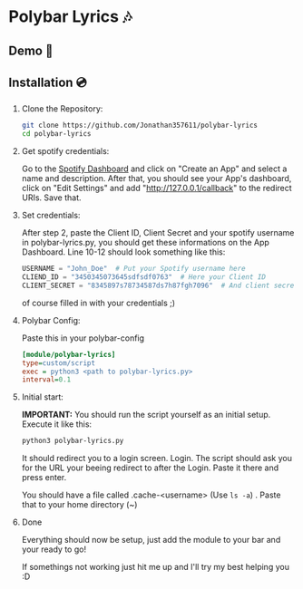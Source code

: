 # Polybar Lyrics 🎶
## Demo 🎸

## Installation 💿

1. Clone the Repository:

    ```bash
    git clone https://github.com/Jonathan357611/polybar-lyrics
    cd polybar-lyrics
    ```
2. Get spotify credentials:

    Go to the [Spotify Dashboard](https://developer.spotify.com/dashboard/applications)
    and click on "Create an App" and select a name and description.
    After that, you should see your App's dashboard, click on "Edit Settings"
    and add "http://127.0.0.1/callback" to the redirect URIs. Save that.

3. Set credentials:

    After step 2, paste the Client ID, Client Secret and your spotify username in polybar-lyrics.py, you should get these informations on the App Dashboard.
    Line 10-12 should look something like this:
    ```python
    USERNAME = "John_Doe"  # Put your Spotify username here
    CLIEND_ID = "3450345073645sdfsdf0763"  # Here your Client ID
    CLIENT_SECRET = "8345897s78734587ds7h87fgh7096"  # And client secret
    ```
    of course filled in with your credentials ;)

4. Polybar Config:
    
    Paste this in your polybar-config
    ```ini
    [module/polybar-lyrics]
    type=custom/script
    exec = python3 <path to polybar-lyrics.py>
    interval=0.1
    ```

5. Initial start:

    **IMPORTANT:**
    You should run the script yourself as an initial setup.
    Execute it like this:
    ```bash
    python3 polybar-lyrics.py
    ```
    It should redirect you to a login screen. Login.
    The script should ask you for the URL your beeing redirect to after the Login. Paste it there and press enter.

    You should have a file called .cache-\<username\> (Use ```ls -a```) . Paste that to your home directory (~)

6. Done

    Everything should now be setup, just add the module to your bar and your ready to go!

    If somethings not working just hit me up and I'll try my best helping you :D